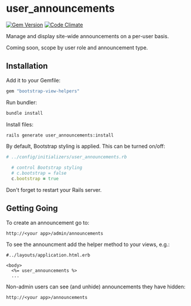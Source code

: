 # user_announcements

[![Gem Version](https://badge.fury.io/rb/user_announcements.png)](http://badge.fury.io/rb/user_announcements)
[![Code Climate](https://codeclimate.com/github/stevedowney/user_announcements.png)](https://codeclimate.com/github/stevedowney/user_announcements)

Manage and display site-wide announcements on a per-user basis.

Coming soon, scope by user role and announcement type.

## Installation

Add it to your Gemfile:

```ruby
gem "bootstrap-view-helpers"
```

Run bundler:

```sh
bundle install
```

Install files:

```sh
rails generate user_announcements:install
```

By default, Bootstrap styling is applied.  This can be turned on/off:

```ruby
# ../config/initializers/user_announcements.rb

  # control Bootstrap styling
  # c.bootstrap = false
  c.bootstrap = true

```

Don't forget to restart your Rails server.

## Getting Going

To create an announcement go to:

```
http://<your app>/admin/announcements
```

To see the announcment add the helper method to your views, e.g.:

```erb
#../layouts/application.html.erb

<body>
  <%= user_announcements %>
  ...
```

Non-admin users can see (and unhide) announcements they have hidden:

```
http://<your app>/announcements
```
